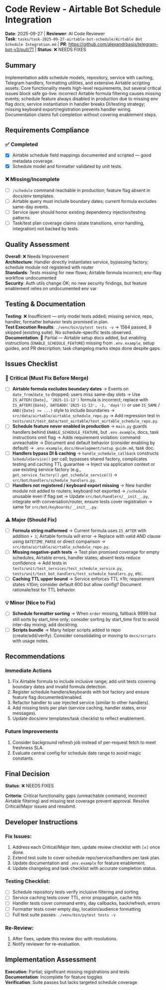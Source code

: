 # Code Review - Airtable Bot Schedule Integration

**Date**: 2025-09-27 | **Reviewer**: AI Code Reviewer  
**Task**: `tasks/task-2025-09-27-airtable-bot-schedule/Airtable Bot Schedule Integration.md` | **PR**: https://github.com/alexandrbasis/telegram-bot-v3/pull/71 | **Status**: ❌ NEEDS FIXES

## Summary
Implementation adds schedule models, repository, service with caching, Telegram handlers, formatting utilities, and extensive Airtable scripting assets. Core functionality meets high-level requirements, but several critical issues block safe go-live: incorrect Airtable formula filtering causes missing events; schedule feature always disabled in production due to missing env flag docs; service instantiation in handler breaks DI/testing strategy; missing keyboard export/registration prevents handler wiring. Documentation claims full completion without covering enablement steps.

## Requirements Compliance
### ✅ Completed
- [x] Airtable schedule field mappings documented and scripted — good metadata coverage.
- [x] Schedule model and formatter validated by unit tests.

### ❌ Missing/Incomplete
- [ ] `/schedule` command reachable in production; feature flag absent in docs/env templates.
- [ ] Airtable query must include boundary dates; current formula excludes same-day events.
- [ ] Service layer should honor existing dependency injection/testing patterns.
- [ ] Task/test plan coverage claims (state transitions, error handling, integration) not backed by tests.

## Quality Assessment
**Overall**: ❌ Needs Improvement  
**Architecture**: Handler directly instantiates service, bypassing factory; schedule module not registered with router  
**Standards**: Tests missing for new flows; Airtable formula incorrect; env-flag workflow undocumented  
**Security**: Auth utils change OK; no new security findings, but feature enablement relies on undocumented env var

## Testing & Documentation
**Testing**: ❌ Insufficient — only model tests added; missing service, repo, handler, formatter behavior tests promised in plan.  
**Test Execution Results**: `./venv/bin/pytest tests -v` → 1564 passed, 9 skipped (existing suite). No schedule-specific tests observed.  
**Documentation**: 🔄 Partial — Airtable setup docs added, but enabling instructions (`ENABLE_SCHEDULE_FEATURE`) missing from `.env.example`, setup guides, and PR description; task changelog marks steps done despite gaps.

## Issues Checklist

### 🚨 Critical (Must Fix Before Merge)
- [ ] **Airtable formula excludes boundary dates** → Events on `date_from`/`date_to` dropped; users miss same-day slots → Use `IS_AFTER({Date}, '2025-11-13')` formula is incorrect; replace with `IS_AFTER({Date}, DATEADD('2025-11-13', -1, 'days'))` or use `IS_SAME` / `AND({Date} >= ...)` style to include boundaries → `src/data/airtable/airtable_schedule_repo.py` → Add regression test in `tests/unit/test_data/test_airtable/test_airtable_schedule_repo.py`.
- [ ] **Schedule feature never enabled in production** → `main.py` guards handlers behind `ENABLE_SCHEDULE_FEATURE`, but `.env.example`, docs, task instructions omit flag → Adds requirement violation: command unreachable → Document and default behavior (consider enabling by default) → `.env.example`, `docs/development/setup_guide.md`, task doc.
- [ ] **Handlers bypass DI & caching** → `handle_schedule_callback` constructs `ScheduleService()` per call; bypasses shared factory, complicates testing and caching TTL guarantee → Inject via application context or use existing service factory (e.g., `get_service_factory().get_schedule_service()`) → `src/bot/handlers/schedule_handlers.py`.
- [ ] **Handlers not registered / keyboard export missing** → New handler module not added to routers; keyboard not exported → `/schedule` unusable even if flag set → Update `src/bot/handlers/__init__.py`, integrate with conversation/router, ensure tests cover registration → same for `src/bot/keyboards/__init__.py`.

### ⚠️ Major (Should Fix)
- [ ] **Formula string malformed** → Current formula uses `IS_AFTER` with addition `+ 1`; Airtable formula will error → Replace with valid AND clause using `DATETIME_PARSE` or direct comparison → `src/data/airtable/airtable_schedule_repo.py`.
- [ ] **Missing negative-path tests** → Test plan promised coverage for empty schedules, Airtable errors, handler states; absent tests reduce confidence → Add tests in `tests/unit/test_services/test_schedule_service.py`, `tests/unit/test_bot_handlers/test_schedule_handlers.py`, etc.
- [ ] **Caching TTL upper bound** → Service enforces TTL ≤1h; requirement states ≤10m; consider default 600 but allow config? Document rationale/test for TTL behavior.

### 💡 Minor (Nice to Fix)
- [ ] **Schedule formatter sorting** → When `order` missing, fallback 9999 but still sorts by start_time only; consider sorting by start_time first to avoid inter-day mixing; add docstring.
- [ ] **Scripts bundle** → Many helper scripts added to repo (create/add/verify). Consider consolidating or moving to `docs/scripts` with usage notes.

## Recommendations
### Immediate Actions
1. Fix Airtable formula to include inclusive range; add unit tests covering boundary dates and invalid formula detection.  
2. Register schedule handlers/keyboards with bot factory and ensure feature flag documented/enabled.  
3. Refactor handler to use injected service (similar to other handlers).  
4. Add missing tests per plan (service caching, handler states, error messages).  
5. Update docs/env templates/task checklist to reflect enablement.

### Future Improvements
1. Consider background refresh job instead of per-request fetch to meet freshness SLA.  
2. Evaluate central config for schedule date range to avoid magic constants.

## Final Decision
**Status**: ❌ NEEDS FIXES

**Criteria**: Critical functionality gaps (unreachable command, incorrect Airtable filtering) and missing test coverage prevent approval. Resolve Critical/Major issues and resubmit.

## Developer Instructions
### Fix Issues:
1. Address each Critical/Major item, update review checklist with `[x]` once done.  
2. Extend test suite to cover schedule repo/service/handlers per task plan.  
3. Update documentation and `.env.example` for feature enablement.  
4. Update changelog and task checklist with accurate completion status.

### Testing Checklist:
- [ ] Schedule repository tests verify inclusive filtering and sorting  
- [ ] Service caching tests cover TTL, error propagation, cache hits  
- [ ] Handler tests cover command entry, day callbacks, back/refresh, errors  
- [ ] Formatter tests cover empty day, location/audience formatting  
- [ ] Full test suite passes: `./venv/bin/pytest tests -v`

### Re-Review:
1. After fixes, update this review doc with resolutions.  
2. Notify reviewer for re-evaluation.

## Implementation Assessment
**Execution**: Partial; significant missing registrations and tests  
**Documentation**: Incomplete for feature toggles  
**Verification**: Suite passes but lacks targeted schedule coverage
